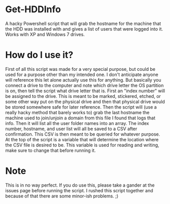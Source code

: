 # Get-HDDInfo
A hacky Powershell script that will grab the hostname for the machine that the HDD was installed with and gives a list of users that were logged into it. Works with XP and Windows 7 drives.

# How do I use it?
First of all this script was made for a very special purpose, but could be used for a purpose other than my intended one. I don't anticipate anyone will reference this let alone actually use this for anything. But basically you connect a drive to the computer and note which drive letter the OS partition is on, then tell the script what drive letter that is. First an "index number" will be assigned to the drive. This is meant to be marked, stickered, etched, or some other way put on the physical drive and then that physical drive would be stored somewhere safe for later reference. Then the script will (use a really hacky method that barely works to) grab the last hostname the machine used to join/unjoin a domain from this file I found that logs that info. Then it will list all the user folder names into an array. The index number, hostname, and user list will all be saved to a CSV after confirmation. This CSV is then meant to be queried for whatever purpose. At the top of the script is a variable that will determine the location where the CSV file is desired to be. This variable is used for reading and writing, make sure to change that before running it.

# Note
This is in no way perfect. If you do use this, please take a gander at the issues page before running the script. I rushed this script together and because of that there are some minor-ish problems. ;)
